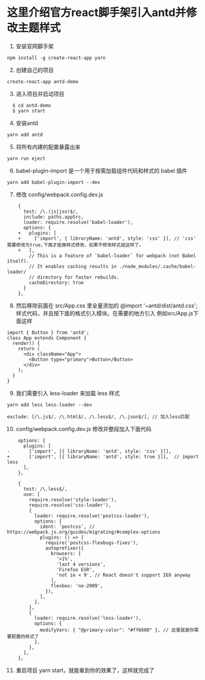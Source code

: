 # 这里介绍官方react脚手架引入antd并修改主题样式
1.  安装官网脚手架
```
npm install -g create-react-app yarn
```
2.  创建自己的项目  
```
create-react-app antd-demo
```
3.  进入项目并启动项目  
```
  $ cd antd-demo
  $ yarn start
```
4.  安装antd  
```
yarn add antd
```
5.  将所有内建的配置暴露出来 
```
yarn run eject
```
6. babel-plugin-import 是一个用于按需加载组件代码和样式的 babel 插件
```
yarn add babel-plugin-import --dev
```

7.  修改 config/webpack.config.dev.js
```
    {
      test: /\.(js|jsx)$/,
      include: paths.appSrc,
      loader: require.resolve('babel-loader'),
      options: {
    +   plugins: [
    +     ['import', { libraryName: 'antd', style: 'css' }], // 'css' 需要修改为true,下面才能做样式修改，如果不修改样式就这样了。
    +   ],
        // This is a feature of `babel-loader` for webpack (not Babel itself).
        // It enables caching results in ./node_modules/.cache/babel-loader/
        // directory for faster rebuilds.
        cacheDirectory: true
      }
    },
```
8.  然后移除前面在 src/App.css 里全量添加的 @import '~antd/dist/antd.css'; 样式代码，并且按下面的格式引入模块。在需要的地方引入 例如src/App.js下面这样
```
import { Button } from 'antd';
class App extends Component {
  render() {
    return (
      <div className="App">
        <Button type="primary">Button</Button>
      </div>
    );
  }
}
```
9.  我们需要引入 less-loader 来加载 less 样式  
```
yarn add less less-loader --dev
```
```
exclude: [/\.js$/, /\.html$/, /\.less$/, /\.json$/], // 加入less匹配
```
10. config/webpack.config.dev.js 修改并整段加入下面代码
```
    options: {
      plugins: [
-       ['import', [{ libraryName: 'antd', style: 'css' }]],
+       ['import', [{ libraryName: 'antd', style: true }]],  // import less
      ],
    },
```
```
    {
      test: /\.less$/,
      use: [
        require.resolve('style-loader'),
        require.resolve('css-loader'),
        {
          loader: require.resolve('postcss-loader'),
          options: {
            ident: 'postcss', // https://webpack.js.org/guides/migrating/#complex-options
            plugins: () => [
              require('postcss-flexbugs-fixes'),
              autoprefixer({
                browsers: [
                  '>1%',
                  'last 4 versions',
                  'Firefox ESR',
                  'not ie < 9', // React doesn't support IE8 anyway
                ],
                flexbox: 'no-2009',
              }),
            ],
          },
        },
        {
          loader: require.resolve('less-loader'),
          options: {
            modifyVars: { "@primary-color": "#ff6600" }, // 这里就是你需要配置的样式了
          },
        },
      ],
    },
```
11. 重启项目 yarn start，就能看到你的效果了，这样就完成了